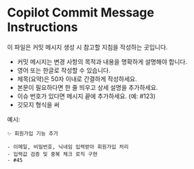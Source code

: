 # Copilot Commit Message Instructions

이 파일은 커밋 메시지 생성 시 참고할 지침을 작성하는 곳입니다.

- 커밋 메시지는 변경 사항의 목적과 내용을 명확하게 설명해야 합니다.
- 영어 또는 한글로 작성할 수 있습니다.
- 제목(요약)은 50자 이내로 간결하게 작성하세요.
- 본문이 필요하다면 한 줄 띄우고 상세 설명을 추가하세요.
- 이슈 번호가 있다면 메시지 끝에 추가하세요. (예: #123)
- 깃모지 형식을 써

예시:

```
✨ 회원가입 기능 추가

- 이메일, 비밀번호, 닉네임 입력받아 회원가입 처리
- 입력값 검증 및 중복 체크 로직 구현
- #45
```
